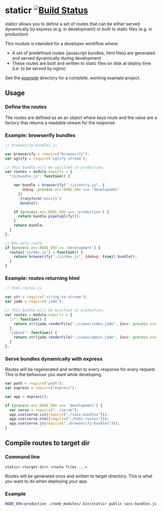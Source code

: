 # staticr [![Build Status](https://secure.travis-ci.org/bjoerge/staticr.png)](http://travis-ci.org/bjoerge/staticr)

staticr allows you to define a set of routes that can be either served dynamically by express (e.g. in development) or 
built to static files (e.g. in production)

This module is intended for a developer workflow where:

- A set of predefined routes (javascript bundles, html files) are generated and served dynamically during development
- These routes are built and written to static files on disk at deploy time (i.e. to be served by nginx)

See the [example](https://github.com/bjoerge/staticr/tree/master/example) directory for a complete, working example project.

## Usage

### Define the routes 

The routes are defined as an an object where keys route and the value are a factory that returns
a readable stream for the response.

### Example: browserify bundles

```js
// browserify-bundles.js

var browserify = require("browserify");
var uglify = require('uglify-stream');

// This bundle will be uglified in production.
var routes = module.exports = {
  "js/bundle.js": function() {

    var bundle = browserify("./js/entry.js", {
        debug: process.env.NODE_ENV === 'development'
      })
      .transform('envify')
      .bundle();

    if (process.env.NODE_ENV === 'production') {
      return bundle.pipe(uglify());
    }
    return bundle;
  }
};

// Dev only route
if (process.env.NODE_ENV == 'development') {
  routes['js/dev.js'] = function() {
    return browserify("./js/dev.js", {debug: true}).bundle();
  }
}
```

### Example: routes returning html

```js
// html-routes.js

var str = require('string-to-stream');
var jade = require('jade');

// This bundle will be minified in production.
var routes = module.exports = {
  "/": function() {
    return str(jade.renderFile("./views/index.jade", {env: process.env.NODE_ENV}));
  },
  "/about": function() {
    return str(jade.renderFile("./views/about.jade", {env: process.env.NODE_ENV}));
  }
};


```

### Serve bundles dynamically with express

Routes will be regenerated and written to every response for every request. This is the behaviour you want while developing.

```js
var path = require("path");
var express = require("express");

var app = express();

if (process.env.NODE_ENV === 'development') {
  var serve = require("../serve");
  app.use(serve.css(require("./sass-bundles")));
  app.use(serve.html(require("./html-routes")));
  app.use(serve.js(require("./browserify-bundles")));
}

```

## Compile routes to target dir

### Command line
```
staticr <target dir> <route files ...>
```

Routes will be generated once and written to target directory. This is what you want to do when deploying your app.

### Example
```sh
NODE_ENV=production ./node_modules/.bin/staticr public sass-bundles.js browserify-bundles.js html-routes.js
```
